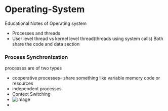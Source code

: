 # Operating-System
Educational Notes of Operating system
- Processes and threads
- User level thread vs kernel level thread(threads using system calls)
  Both share the code and data section

### Process Synchronization
processes are of two types 
- cooperative processes- share something like variable memory code or resources
- independent processes
- Context Switching
- ![image](https://github.com/DeadAnjali/Operating-System/assets/122856861/d85dee5e-8f21-4f00-8385-4d9058002749)
- 


